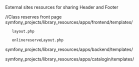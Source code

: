 External sites resources for sharing Header and Footer

//Class reserves front page
symfony_projects/library_resources/apps/frontend/templates/

       layout.php

       onlinereserveLayout.php


symfony_projects/library_resources/apps/backend/templates/

symfony_projects/library_resources/apps/catalogin/templates/
